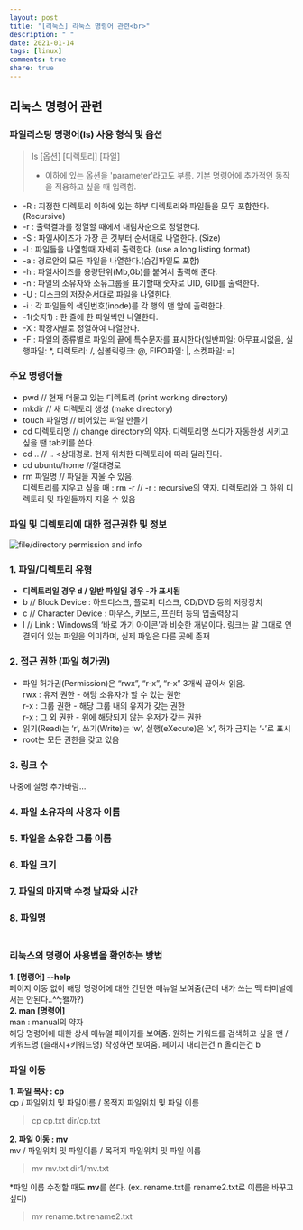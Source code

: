 ```yaml
---
layout: post
title: "[리눅스] 리눅스 명령어 관련<br>"
description: " "
date: 2021-01-14
tags: [linux]
comments: true
share: true
---
```



## 리눅스 명령어 관련<br>


### 파일리스팅 명령어(ls) 사용 형식 및 옵션

>ls [옵션] [디렉토리] [파일]<br>
>- 이하에 있는 옵션을 'parameter'라고도 부름. 기본 명령어에 추가적인 동작을 적용하고 싶을 때 입력함.

- -R : 지정한 디렉토리 이하에 있는 하부 디렉토리와 파일들을 모두 포함한다. (Recursive)
- -r : 출력결과를 정열할 때에서 내림차순으로 정렬한다. 
- -S : 파일사이즈가 가장 큰 것부터 순서대로 나열한다. (Size)
- -l : 파일들을 나열할때 자세히 출력한다. (use a long listing format)
- -a : 경로안의 모든 파일을 나열한다.(숨김파일도 포함)
- -h : 파일사이즈를 용량단위(Mb,Gb)를 붙여서 출력해 준다.
- -n : 파일의 소유자와 소유그룹을 표기할때 숫자로 UID, GID를 출력한다.
- -U : 디스크의 저장순서대로 파일을 나열한다.
- -i : 각 파일들의 색인번호(inode)를 각 행의 맨 앞에 출력한다.
- -1(숫자1) : 한 줄에 한 파일씩만 나열한다.
- -X : 확장자별로 정열하여 나열한다.
- -F : 파일의 종류별로 파일의 끝에 특수문자를 표시한다(일반파일: 아무표시없음, 실행파일: *, 디렉토리: /, 심볼릭링크: @, FIFO파일: |, 소켓파일: =) <br>

### 주요 명령어들
- pwd // 현재 머물고 있는 디렉토리 (print working directory)<br>
- mkdir // 새 디렉토리 생성 (make directory) <br>
- touch 파일명 // 비어있는 파일 만들기 <br>
- cd 디렉토리명 // change directory의 약자. 디렉토리명 쓰다가 자동완성 시키고 싶을 땐 tab키를 쓴다.
- cd .. // .. <상대경로. 현재 위치한 디렉토리에 따라 달라진다.
- cd ubuntu/home //절대경로 
- rm 파일명 // 파일을 지울 수 있음.<br>
디렉토리를 지우고 싶을 때 : rm -r // -r : recursive의 약자. 디렉토리와 그 하위 디렉토리 및 파일들까지 지울 수 있음

### 파일 및 디렉토리에 대한 접근권한 및 정보
![file/directory permission and info](https://goo.gl/YoDM73)

### 1. 파일/디렉토리 유형
- **디렉토리일 경우 d / 일반 파일일 경우 -가 표시됨**
- b // Block Device : 하드디스크, 플로피 디스크, CD/DVD 등의 저장장치
- c // Character Device : 마우스, 키보드, 프린터 등의 입출력장치
- l // Link : Windows의 ‘바로 가기 아이콘’과 비슷한 개념이다. 링크는 말 그대로 연결되어 있는 파일을 의미하며, 실제 파일은 다른 곳에 존재

### 2. 접근 권한 (파일 허가권)
- 파일 허가권(Permission)은 “rwx”, “r-x”, “r-x” 3개씩 끊어서 읽음.<br>
rwx : 유저 권한 -  해당 소유자가 할 수 있는 권한<br>
r-x : 그룹 권한 - 해당 그룹 내의 유저가 갖는 권한<br>
r-x : 그 외 권한 - 위에 해당되지 않는 유저가 갖는 권한
- 읽기(Read)는 ‘r’, 쓰기(Write)는 ‘w’, 실행(eXecute)은 ‘x’, 허가 금지는 ‘-’로 표시
- root는 모든 권한을 갖고 있음

### 3. 링크 수
나중에 설명 추가바람...
### 4. 파일 소유자의 사용자 이름
### 5. 파일을 소유한 그룹 이름
### 6. 파일 크기
### 7. 파일의 마지막 수정 날짜와 시간
### 8. 파일명<br><br>

### 리눅스의 명령어 사용법을 확인하는 방법
**1. [명령어] --help**<br>
페이지 이동 없이 해당 명령어에 대한 간단한 매뉴얼 보여줌(근데 내가 쓰는 맥 터미널에서는 안된다..^^;왤까?)<br>
**2. man [명령어]** <br>
man : manual의 약자<br>
해당 명령어에 대한 상세 매뉴얼 페이지를 보여줌. 원하는 키워드를 검색하고 싶을 땐 /키워드명 (슬래시+키워드명) 작성하면 보여줌. 페이지 내리는건 n 올리는건 b

### 파일 이동
**1. 파일 복사 : cp**<br>
cp / 파일위치 및 파일이름 / 목적지 파일위치 및 파일 이름<br>
>cp cp.txt dir/cp.txt

**2. 파일 이동 : mv**<br>
mv / 파일위치 및 파일이름 / 목적지 파일위치 및 파일 이름<br>
>mv mv.txt dir1/mv.txt

*파일 이름 수정할 때도 **mv**를 쓴다. (ex. rename.txt를 rename2.txt로 이름을 바꾸고 싶다)<br>
>mv rename.txt rename2.txt
